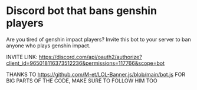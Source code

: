 # Discord bot that bans genshin players

 Are you tired of genshin impact players?
 Invite this bot to your server to ban anyone who plays genshin impact.
 
 INVITE LINK: https://discord.com/api/oauth2/authorize?client_id=965018116373512236&permissions=117766&scope=bot
 
 THANKS TO https://github.com/M-et/LOL-Banner.js/blob/main/bot.js FOR BIG PARTS OF THE CODE, MAKE SURE TO FOLLOW HIM TOO
